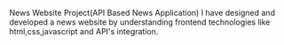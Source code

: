  News Website Project(API Based News Application)
 I have designed and developed a news website by understanding frontend technologies like html,css,javascript and API's integration.
 
 
